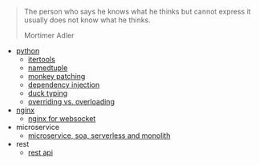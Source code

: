 > The person who says he knows what he thinks but cannot express it usually does not know what he thinks.
> 
> Mortimer Adler

- [python](./python/readme.md)
  - [itertools](/python/itertools.md)
  - [namedtuple](/python/namedtuple.md)
  - [monkey patching](./python/monkey-patching.md)
  - [dependency injection](./python/dependency-injection.md)
  - [duck typing](./python/duck-typing.md)
  - [overriding vs. overloading](./python/overriding-vs-overloading.md)
- [nginx](./nginx/readme.md)
  - [nginx for websocket](./nginx/nginx-websocket.md)
- microservice
  - [microservice, soa, serverless and monolith](./microservices/microservices-soa-serverless-monolith.md)
- rest
  - [rest api](./rest/rest-api.md)
